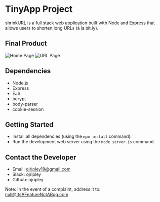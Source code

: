 # TinyApp Project

shrinkURL is a full stack web application built with Node and Express that allows users to shorten long URLs (à la bit.ly).

## Final Product

![Home Page](#https://github.com/ojripley/urlShrink/blob/master/images/shortURL-home.png)
![URL Page](#/images/shortURL-shortLink.png)

## Dependencies

- Node.js
- Express
- EJS
- bcrypt
- body-parser
- cookie-session

## Getting Started

- Install all dependencies (using the `npm install` command).
- Run the development web server using the `node server.js` command.

## Contact the Developer

- Email: ojripley19@gmail.com
- Slack: ojripley
- Github: ojripley

Note: In the event of a complaint,
address it to: null@ItsAFeatureNotABug.com
